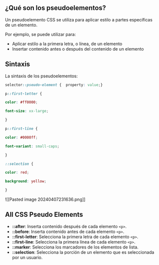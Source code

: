 ## ¿Qué son los pseudoelementos?

Un pseudoelemento CSS se utiliza para aplicar estilo a partes específicas de un elemento.

Por ejemplo, se puede utilizar para:

- Aplicar estilo a la primera letra, o línea, de un elemento
- Insertar contenido antes o después del contenido de un elemento
## Sintaxis

La sintaxis de los pseudoelementos:

```css
selector::pseudo-element {  property: value;}
```


```css
p::first-letter {

color: #ff0000;

font-size: xx-large;

}

p::first-line {

color: #0000ff;

font-variant: small-caps;

}

::selection {

color: red;

background: yellow;

}
```

![[Pasted image 20240407231636.png]]

## All CSS Pseudo Elements
- **::after**: Inserta contenido después de cada elemento `<p>`.
- **::before**: Inserta contenido antes de cada elemento `<p>`.
- **::first-letter**: Selecciona la primera letra de cada elemento `<p>`.
- **::first-line**: Selecciona la primera línea de cada elemento `<p>`.
- **::marker**: Selecciona los marcadores de los elementos de lista.
- **::selection**: Selecciona la porción de un elemento que es seleccionada por un usuario.